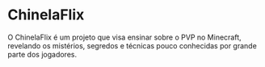 # ChinelaFlix
O ChinelaFlix é um projeto que visa ensinar sobre o PVP no Minecraft, revelando os mistérios, segredos e técnicas pouco conhecidas por grande parte dos jogadores.